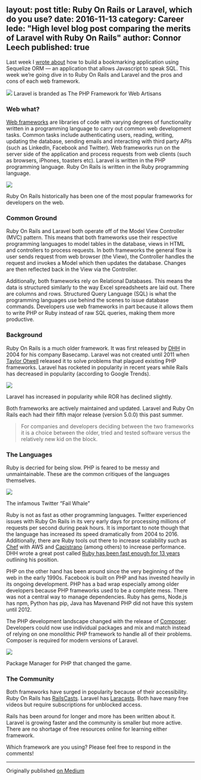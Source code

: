 layout: post
title: Ruby On Rails or Laravel, which do you use?
date: 2016-11-13
category: Career
lede: "High level blog post comparing the merits of Laravel with Ruby On Rails"
author: Connor Leech
published: true
---

Last week I [wrote
about](/blog/Building-a-feature-complete-bookmarking-app-with-Vue.js-Express-and-Sequelize-ORM/)
how to build a bookmarking application using Sequelize ORM — an application that
allows Javascript to speak SQL. This week we’re going dive in to Ruby On Rails
and Laravel and the pros and cons of each web framework.

![](https://cdn-images-1.medium.com/max/800/1*94Oae3_D1l5fpDPxX_oAQw.jpeg)
<span class="figcaption_hack">Laravel is branded as The PHP Framework for Web Artisans</span>

### Web what?

[Web frameworks](https://en.wikipedia.org/wiki/Web_framework) are libraries of
code with varying degrees of functionality written in a programming language to
carry out common web development tasks. Common tasks include authenticating
users, reading, writing, updating the database, sending emails and interacting
with third party APIs (such as LinkedIn, Facebook and Twitter). Web frameworks
run on the server side of the application and process requests from web clients
(such as browsers, iPhones, toasters etc). Laravel is written in the PHP
programming language. Ruby On Rails is written in the Ruby programming language.

![](https://cdn-images-1.medium.com/max/800/1*xntp5lTnrBD3qJtpz1laFg.jpeg)

<span class="figcaption_hack">Ruby On Rails historically has been one of the most popular frameworks for developers on the web.</span>

### Common Ground

Ruby On Rails and Laravel both operate off of the Model View Controller (MVC)
pattern. This means that both frameworks use their respective programming
languages to model tables in the database, views in HTML and controllers to
process requests. In both frameworks the general flow is user sends request from
web browser (the View), the Controller handles the request and invokes a Model
which then updates the database. Changes are then reflected back in the View via
the Controller.

Additionally, both frameworks rely on Relational Databases. This means the data
is structured similarly to the way Excel spreadsheets are laid out. There are
columns and rows. Structured Query Language (SQL) is what the programming
languages use behind the scenes to issue database commands. Developers use web
frameworks in part because it allows them to write PHP or Ruby instead of raw
SQL queries, making them more productive.

### Background

Ruby On Rails is a much older framework. It was first released by
[DHH](https://medium.com/@dhh) in 2004 for his company Basecamp. Laravel was not
created until 2011 when [Taylor Otwell](https://medium.com/@taylorotwell)
released it to solve problems that plagued existing PHP frameworks. Laravel has
rocketed in popularity in recent years while Rails has decreased in popularity
(according to Google Trends).

![](https://cdn-images-1.medium.com/max/800/1*fix-SvGdj5jhHKliTrLFjw.png)

<span class="figcaption_hack">Laravel has increased in popularity while ROR has declined slightly.</span>

Both frameworks are actively maintained and updated. Laravel and Ruby On Rails
each had their fifth major release (version 5.0.0) this past summer.

> For companies and developers deciding between the two frameworks it is a choice
> between the older, tried and tested software versus the relatively new kid on
the block.

### The Languages

Ruby is decried for being slow. PHP is feared to be messy and unmaintainable.
These are the common critiques of the languages themselves.

![](https://cdn-images-1.medium.com/max/600/1*KEjp_OE32wCfCEzOstiz6g.png)

<span class="figcaption_hack">The infamous Twitter “Fail Whale”</span>

Ruby is not as fast as other programming languages. Twitter experienced issues
with Ruby On Rails in its very early days for processing millions of requests
per second during peak hours. It is important to note though that the language
has increased its speed dramatically from 2004 to 2016. Additionally, there are
Ruby tools out there to increase scalability such as
[Chef](https://www.chef.io/chef/) with AWS and
[Capistrano](http://capistranorb.com/#) (among others) to increase performance.
DHH wrote a great post called [Ruby has been fast enough for 13
years](https://m.signalvnoise.com/ruby-has-been-fast-enough-for-13-years-afff4a54abc7#.1g0ltm38i)
outlining his position.

PHP on the other hand has been around since the very beginning of the web in the
early 1990s. Facebook is built on PHP and has invested heavily in its ongoing
development. PHP has a bad wrap especially among older developers because PHP
frameworks used to be a complete mess. There was not a central way to manage
dependencies. Ruby has gems, Node.js has npm, Python has pip, Java has Mavenand
PHP did not have this system until 2012.

The PHP development landscape changed with the release of
[Composer](https://getcomposer.org/). Developers could now use individual
packages and mix and match instead of relying on one monolithic PHP framework to
handle all of their problems. Composer is required for modern versions of
Laravel.

![](https://cdn-images-1.medium.com/max/800/1*m3Qyep3gp4hRbe_cLCg29w.png)

<span class="figcaption_hack">Package Manager for PHP that changed the game.</span>

### The Community

Both frameworks have surged in popularity because of their accessibility. Ruby
On Rails has [RailsCasts](http://railscasts.com/). Laravel has
[Laracasts](https://laracasts.com/). Both have many free videos but require
subscriptions for unblocked access.

Rails has been around for longer and more has been written about it. Laravel is
growing faster and the community is smaller but more active. There are no
shortage of free resources online for learning either framework.

Which framework are you using? Please feel free to respond in the comments!

<hr>

Originally published [on Medium](https://medium.com/@connorleech/php-laravel-ruby-on-rails-and-web-frameworks-32c1e50cea2d)